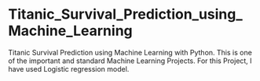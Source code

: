 # Titanic_Survival_Prediction_using_Machine_Learning
 Titanic Survival Prediction using Machine Learning with Python. This is one of the important and standard Machine Learning Projects. For this Project, I have used Logistic regression model.
